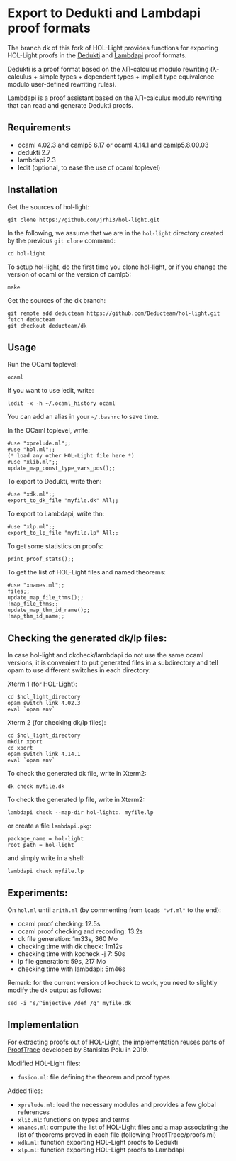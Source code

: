 Export to Dedukti and Lambdapi proof formats
============================================

The branch dk of this fork of HOL-Light provides functions for
exporting HOL-Light proofs in the
[Dedukti](https://github.com/Deducteam/Dedukti/) and
[Lambdapi](https://github.com/Deducteam/lambdapi) proof formats.

Dedukti is a proof format based on the λΠ-calculus modulo rewriting
(λ-calculus + simple types + dependent types + implicit type
equivalence modulo user-defined rewriting rules).

Lambdapi is a proof assistant based on the λΠ-calculus modulo
rewriting that can read and generate Dedukti proofs.

Requirements
------------

- ocaml 4.02.3 and camlp5 6.17
or ocaml 4.14.1 and camlp5.8.00.03
- dedukti 2.7
- lambdapi 2.3
- ledit (optional, to ease the use of ocaml toplevel)

Installation
------------

Get the sources of hol-light:
```
git clone https://github.com/jrh13/hol-light.git
```

In the following, we assume that we are in the `hol-light` directory
created by the previous `git clone` command:
```
cd hol-light
```

To setup hol-light, do the first time you clone hol-light, or if you
change the version of ocaml or the version of camlp5:

```
make
```

Get the sources of the dk branch:
```
git remote add deducteam https://github.com/Deducteam/hol-light.git
fetch deducteam
git checkout deducteam/dk
```

Usage
-----

Run the OCaml toplevel:
```
ocaml
```

If you want to use ledit, write:
```
ledit -x -h ~/.ocaml_history ocaml
```

You can add an alias in your `~/.bashrc` to save time.

In the OCaml toplevel, write:
```
#use "xprelude.ml";;
#use "hol.ml";;
(* load any other HOL-Light file here *)
#use "xlib.ml";;
update_map_const_type_vars_pos();;
```

To export to Dedukti, write then:
```
#use "xdk.ml";;
export_to_dk_file "myfile.dk" All;;
```

To export to Lambdapi, write thn:
```
#use "xlp.ml";;
export_to_lp_file "myfile.lp" All;;
```

To get some statistics on proofs:
```
print_proof_stats();;
```

To get the list of HOL-Light files and named theorems:
```
#use "xnames.ml";;
files;;
update_map_file_thms();;
!map_file_thms;;
update_map_thm_id_name();;
!map_thm_id_name;;
```

Checking the generated dk/lp files:
-----------------------------------

In case hol-light and dkcheck/lambdapi do not use the same ocaml
versions, it is convenient to put generated files in a subdirectory
and tell opam to use different switches in each directory:

Xterm 1 (for HOL-Light):
```
cd $hol_light_directory
opam switch link 4.02.3
eval `opam env`
```

Xterm 2 (for checking dk/lp files):
```
cd $hol_light_directory
mkdir xport
cd xport
opam switch link 4.14.1
eval `opam env`
```

To check the generated dk file, write in Xterm2:
```
dk check myfile.dk
```

To check the generated lp file, write in Xterm2:
```
lambdapi check --map-dir hol-light:. myfile.lp
```

or create a file `lambdapi.pkg`:
```
package_name = hol-light
root_path = hol-light
```

and simply write in a shell:

```
lambdapi check myfile.lp
```

Experiments:
------------

On `hol.ml` until `arith.ml` (by commenting from `loads "wf.ml"` to the end):
- ocaml proof checking: 12.5s
- ocaml proof checking and recording: 13.2s
- dk file generation: 1m33s, 360 Mo
- checking time with dk check: 1m12s
- checking time with kocheck -j 7: 50s
- lp file generation: 59s, 217 Mo
- checking time with lambdapi: 5m46s

Remark: for the current version of kocheck to work, you need to
slightly modify the dk output as follows:

```
sed -i 's/^injective /def /g' myfile.dk
```

Implementation
--------------

For extracting proofs out of HOL-Light, the implementation reuses
parts of
[ProofTrace](https://github.com/fblanqui/hol-light/tree/master/ProofTrace)
developed by Stanislas Polu in 2019.

Modified HOL-Light files:
- `fusion.ml`: file defining the theorem and proof types

Added files:
- `xprelude.ml`: load the necessary modules and provides a few global references
- `xlib.ml`: functions on types and terms
- `xnames.ml`: compute the list of HOL-Light files and a map associating the list of theorems proved in each file (following ProofTrace/proofs.ml)
- `xdk.ml`: function exporting HOL-Light proofs to Dedukti
- `xlp.ml`: function exporting HOL-Light proofs to Lambdapi
